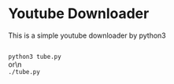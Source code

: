 # Youtube Downloader

This is a simple youtube downloader by python3 

<code>
python3 tube.py
</code>
or\n
<code>
./tube.py
</code>
